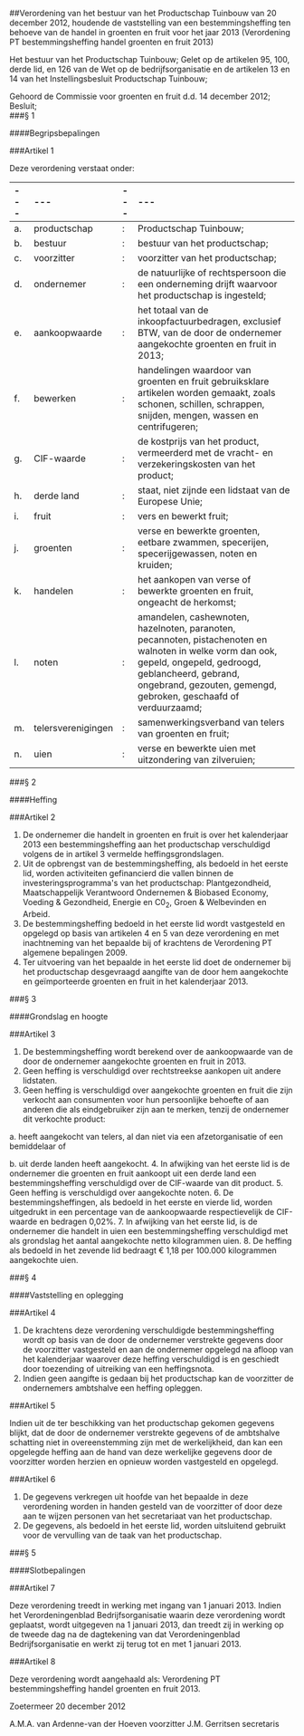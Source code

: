 <meta http-equiv='Content-Type' content='text/html; charset=utf-8' />

##Verordening van het bestuur van het Productschap Tuinbouw van 20 december 2012, houdende de vaststelling van een bestemmingsheffing ten behoeve van de handel in groenten en fruit voor het jaar 2013 (Verordening PT bestemmingsheffing handel groenten en fruit 2013)

Het bestuur van het Productschap Tuinbouw; 
Gelet op de artikelen 95, 100, derde lid, en 126 van de Wet op de bedrijfsorganisatie en de artikelen 13 en 14 van het Instellingsbesluit Productschap Tuinbouw;

Gehoord de Commissie voor groenten en fruit d.d. 14 december 2012;
Besluit;  
###§  1  

####Begripsbepalingen

###Artikel  1 

Deze verordening verstaat onder:  

| --- | --- | --- | --- |
|:---|:---|:---|:---|
|a. |productschap |: |Productschap Tuinbouw; |
|b. |bestuur |: |bestuur van het productschap; |
|c. |voorzitter |: |voorzitter van het productschap; |
|d. |ondernemer |: |de natuurlijke of rechtspersoon die een onderneming drijft waarvoor het productschap is ingesteld; |
|e. |aankoopwaarde |: |het totaal van de inkoopfactuurbedragen, exclusief BTW, van de door de ondernemer aangekochte groenten en fruit in 2013; |
|f. |bewerken |: |handelingen waardoor van groenten en fruit gebruiksklare artikelen worden gemaakt, zoals schonen, schillen, schrappen, snijden, mengen, wassen en centrifugeren; |
|g. |CIF-waarde |: |de kostprijs van het product, vermeerderd met de vracht- en verzekeringskosten van het product; |
|h. |derde land |: |staat, niet zijnde een lidstaat van de Europese Unie; |
|i. |fruit |: |vers en bewerkt fruit; |
|j. |groenten |: |verse en bewerkte groenten, eetbare zwammen, specerijen, specerijgewassen, noten en kruiden; |
|k. |handelen |: |het aankopen van verse of bewerkte groenten en fruit, ongeacht de herkomst; |
|l. |noten |: |amandelen, cashewnoten, hazelnoten, paranoten, pecannoten, pistachenoten en walnoten in welke vorm dan ook, gepeld, ongepeld, gedroogd, geblancheerd, gebrand, ongebrand, gezouten, gemengd, gebroken, geschaafd of verduurzaamd; |
|m. |telersverenigingen |: |samenwerkingsverband van telers van groenten en fruit; |
|n. |uien |: |verse en bewerkte uien met uitzondering van zilveruien; |

###§  2  

####Heffing

###Artikel  2 

1.  De ondernemer die handelt in groenten en fruit is over het kalenderjaar 2013 een bestemmingsheffing aan het productschap verschuldigd volgens de in artikel 3 vermelde heffingsgrondslagen. 
2.  Uit de opbrengst van de bestemmingsheffing, als bedoeld in het eerste lid, worden activiteiten gefinancierd die vallen binnen de investeringsprogramma's van het productschap: Plantgezondheid, Maatschappelijk Verantwoord Ondernemen & Biobased Economy, Voeding & Gezondheid, Energie en C0<sub>2</sub>, Groen & Welbevinden en Arbeid. 
3.  De bestemmingsheffing bedoeld in het eerste lid wordt vastgesteld en opgelegd op basis van artikelen 4 en 5 van deze verordening en met inachtneming van het bepaalde bij of krachtens de Verordening PT algemene bepalingen 2009. 
4.  Ter uitvoering van het bepaalde in het eerste lid doet de ondernemer bij het productschap desgevraagd aangifte van de door hem aangekochte en geïmporteerde groenten en fruit in het kalenderjaar 2013.

###§  3  

####Grondslag en hoogte

###Artikel  3 

1.  De bestemmingsheffing wordt berekend over de aankoopwaarde van de door de ondernemer aangekochte groenten en fruit in 2013. 
2.  Geen heffing is verschuldigd over rechtstreekse aankopen uit andere lidstaten. 
3.  Geen heffing is verschuldigd over aangekochte groenten en fruit die zijn verkocht aan consumenten voor hun persoonlijke behoefte of aan anderen die als eindgebruiker zijn aan te merken, tenzij de ondernemer dit verkochte product: 

a. heeft aangekocht van telers, al dan niet via een afzetorganisatie of een bemiddelaar of 

b. uit derde landen heeft aangekocht. 
4.  In afwijking van het eerste lid is de ondernemer die groenten en fruit aankoopt uit een derde land een bestemmingsheffing verschuldigd over de CIF-waarde van dit product. 
5.  Geen heffing is verschuldigd over aangekochte noten. 
6.  De bestemmingsheffingen, als bedoeld in het eerste en vierde lid, worden uitgedrukt in een percentage van de aankoopwaarde respectievelijk de CIF-waarde en bedragen 0,02%. 
7.  In afwijking van het eerste lid, is de ondernemer die handelt in uien een bestemmingsheffing verschuldigd met als grondslag het aantal aangekochte netto kilogrammen uien. 
8.  De heffing als bedoeld in het zevende lid bedraagt € 1,18 per 100.000 kilogrammen aangekochte uien.

###§  4  

####Vaststelling en oplegging

###Artikel  4 

1.  De krachtens deze verordening verschuldigde bestemmingsheffing wordt op basis van de door de ondernemer verstrekte gegevens door de voorzitter vastgesteld en aan de ondernemer opgelegd na afloop van het kalenderjaar waarover deze heffing verschuldigd is en geschiedt door toezending of uitreiking van een heffingsnota. 
2.  Indien geen aangifte is gedaan bij het productschap kan de voorzitter de ondernemers ambtshalve een heffing opleggen.

###Artikel  5 

Indien uit de ter beschikking van het productschap gekomen gegevens blijkt, dat de door de ondernemer verstrekte gegevens of de ambtshalve schatting niet in overeenstemming zijn met de werkelijkheid, dan kan een opgelegde heffing aan de hand van deze werkelijke gegevens door de voorzitter worden herzien en opnieuw worden vastgesteld en opgelegd.

###Artikel  6 

1.  De gegevens verkregen uit hoofde van het bepaalde in deze verordening worden in handen gesteld van de voorzitter of door deze aan te wijzen personen van het secretariaat van het productschap. 
2.  De gegevens, als bedoeld in het eerste lid, worden uitsluitend gebruikt voor de vervulling van de taak van het productschap.

###§  5  

####Slotbepalingen

###Artikel  7 

Deze verordening treedt in werking met ingang van 1 januari 2013. Indien het Verordeningenblad Bedrijfsorganisatie waarin deze verordening wordt geplaatst, wordt uitgegeven na 1 januari 2013, dan treedt zij in werking op de tweede dag na de dagtekening van dat Verordeningenblad Bedrijfsorganisatie en werkt zij terug tot en met 1 januari 2013.

###Artikel  8 

Deze verordening wordt aangehaald als: Verordening PT bestemmingsheffing handel groenten en fruit 2013.

Zoetermeer 
20 december 2012 

A.M.A. van Ardenne-van der Hoeven 
voorzitter 
J.M. Gerritsen 
secretaris  
